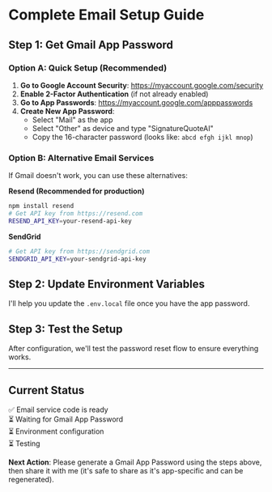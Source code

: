 # Complete Email Setup Guide

## Step 1: Get Gmail App Password

### Option A: Quick Setup (Recommended)
1. **Go to Google Account Security**: https://myaccount.google.com/security
2. **Enable 2-Factor Authentication** (if not already enabled)
3. **Go to App Passwords**: https://myaccount.google.com/apppasswords
4. **Create New App Password**:
   - Select "Mail" as the app
   - Select "Other" as device and type "SignatureQuoteAI"
   - Copy the 16-character password (looks like: `abcd efgh ijkl mnop`)

### Option B: Alternative Email Services
If Gmail doesn't work, you can use these alternatives:

**Resend (Recommended for production)**
```bash
npm install resend
# Get API key from https://resend.com
RESEND_API_KEY=your-resend-api-key
```

**SendGrid**
```bash
# Get API key from https://sendgrid.com
SENDGRID_API_KEY=your-sendgrid-api-key
```

## Step 2: Update Environment Variables

I'll help you update the `.env.local` file once you have the app password.

## Step 3: Test the Setup

After configuration, we'll test the password reset flow to ensure everything works.

---

## Current Status
✅ Email service code is ready  
⏳ Waiting for Gmail App Password  
⏳ Environment configuration  
⏳ Testing  

**Next Action**: Please generate a Gmail App Password using the steps above, then share it with me (it's safe to share as it's app-specific and can be regenerated).